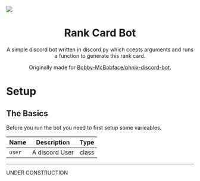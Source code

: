 <img src="https://cdn.discordapp.com/attachments/999631045462859846/1008644722618793985/image.png" align="center">
<h1 align="center" style="font-weight: bolder;">Rank Card Bot</h2>
<p align="center">A simple discord bot written in discord.py which ccepts arguments and runs a function to generate this rank card.</p>

<p align="center">Originally made for <a href="https://github.com/Bobby-McBobface/phnix-discord-bot">Bobby-McBobface/phnix-discord-bot</a>.</p>
<h1>Setup</h1>
<h2>The Basics</h2>
<p>Before you run the bot you need to first setup some varieables.</p>

|Name |Description|Type|
|-|-|-|
|`user`|A discord User |class|

---
UNDER CONSTRUCTION